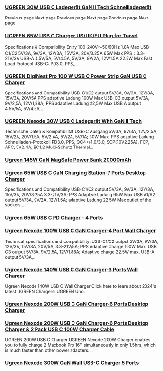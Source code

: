 ### [UGREEN 30W USB C Ladegerät GaN II Tech Schnellladegerät](https://eu.ugreen.com/products/ugreen-30w-usb-c-ladegerat-gan-ii-tech-schnellladegerat) ###

 Previous page Next page Previous page Next page Previous page Next page

### [UGREEN 65W USB C Charger US/UK/EU Plug for Travel](https://eu.ugreen.com/products/ugreen-65w-usb-c-charger-us-uk-eu-plug-for-travel) ###

Specifications & Compatibility Entry 100-240V～50/60Hz 1.8A Max USB-C1/C2 5V/3A, 9V/3A, 12V/3A, 15V/3A, 20V/3.25A 65W Max PPS：3.3-21V/3A USB-A 4.5V/5A, 5V/4.5A, 5V/3A, 9V/2A, 12V/1.5A 22.5W Max Fast Load Protocol USB-C: PD3.0, PPS,...

### [UGREEN DigiNest Pro 100 W USB C Power Strip GaN USB C Charger](https://eu.ugreen.com/products/ugreen-diginest-pro-100-w-usb-c-power-strip-gan-usb-c-charger) ###

Specifications and Compatibility USB-C1/C2 output 5V/3A, 9V/3A, 12V/3A, 15V/3A, 20V/5A PPS adaptive Ladung 100W Max USB-C3 output 5V/3A, 9V/2,5A, 12V/1,88A; PPS adaptive Ladung 22,5W Max USB A output 4.5V/5A, 5V/4.5A,...

### [UGREEN Nexode 30W USB C Ladegerät With GaN II Tech](https://eu.ugreen.com/products/ugreen-nexode-30w-usb-c-ladegerat-mini-usb-c-netzteil-gan-ii-tech-adapter-kompatibel-mit-macbook-air-iphone-14-pro-max-14-plus-13-12-galaxy-s22-s21-fe-ipad-pro-tab-s8-a8-pixel-7-airpods) ###

Technische Daten & Kompatibilität USB-C Ausgang 5V/3A, 9V/3A, 12V/2.5A, 15V/2A, 20V/1.5A, 5V/2.4A, 5V/2A, 5V/1A; 30W Max. PPS adaptive Ladung Schnellladen-Protokoll PD3.0, PPS, QC4+/4.0/3.0, SCP(10V2.25A), FCP, AFC, 5V2.4A, BC1.2 Multi-Schutz Thermal...

### [Ugreen 145W GaN MagSafe Power Bank 20000mAh](https://eu.ugreen.com/products/ugreen-100w-gan-mini-magsafe-power-station) ###

### [Ugreen 65W USB C GaN Charging Station-7 Ports Desktop Charger](https://eu.ugreen.com/products/ugreen-65w-power-strip-diginest-cube-gan-extension-lead-with-usb-c-slots) ###

Specifications and Compatibility USB-C1/C2 output 5V/3A, 9V/3A, 12V/3A, 15V/3A, 20V/3.25A 3.3-21V/3A; PPS Adaptive Ladung 65W Max USB A1/A2 output 5V/3A, 9V/2A, 12V/1.5A; adaptive Ladung 22.5W Max outlet of the sockets...

### [Ugreen 65W USB C PD Charger - 4 Ports](https://eu.ugreen.com/products/ugreen-65w-usb-c-pd-charger-4-ports) ###

### [Ugreen Nexode 100W USB C GaN Charger-4 Port Wall Charger](https://eu.ugreen.com/products/ugreen-nexode-100w-usb-c-wall-charger) ###

Technical specifications and compatibility: USB-C1/C2 output 5V/3A, 9V/3A, 12V/3A, 15V/3A, 20V/5A, 3.3-21V/5A; PPS Adaptive Charge 100W Max. USB C3 output 5V/3A, 9V/2.5A, 12V/1.88A; Adaptive charge 22.5W max. USB-A output 5V/3A,...

### [Ugreen Nexode 140W USB C GaN Charger-3 Ports Wall Charger](https://eu.ugreen.com/products/ugreen-nexode-140w-usb-c-wall-charger) ###

Ugreen Nexode 140W USB C Wall Charger Click here to learn about 2024's latest UGREEN Chargers: UGREEN Uno.

### [Ugreen Nexode 200W USB C GaN Charger-6 Ports Desktop Charger](https://eu.ugreen.com/products/ugreen-nexode-200w-usb-c-desktop-charger) ###

### [Ugreen Nexode 200W USB C GaN Charger-6 Ports Desktop Charger & 2 Pack USB C 100W Charger Cable](https://eu.ugreen.com/products/ugreen-nexode-200w-usb-c-gan-charger-6-ports-desktop-charger-2-pack-usb-c-100w-charger-cable) ###

UGREEN 200W USB C Charger UGREEN Nexode 200W Charger enables you to fully charge 2 Macbook Pro 16'' simultaneously in only 1.5hrs, which is much faster than other power adapters....

### [Ugreen Nexode 300W GaN Wall USB-C Charger 5 Ports](https://eu.ugreen.com/products/ugreen-nexode-300w-gan-wall-usb-c-charger-5-ports) ###
